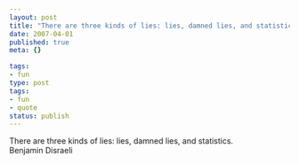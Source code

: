 ```yaml
---
layout: post
title: "There are three kinds of lies: lies, damned lies, and statistics."
date: 2007-04-01
published: true
meta: {}

tags:
- fun
type: post
tags:
- fun
- quote
status: publish
---
```

There are three kinds of lies: lies, damned lies, and statistics.<br />Benjamin Disraeli
